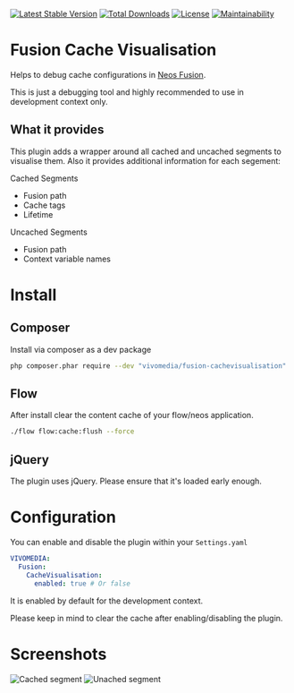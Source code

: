 [![Latest Stable Version](https://poser.pugx.org/vivomedia/fusion-cachevisualisation/v/stable)](https://packagist.org/packages/vivomedia/fusion-cachevisualisation)
[![Total Downloads](https://poser.pugx.org/vivomedia/fusion-cachevisualisation/downloads)](https://packagist.org/packages/vivomedia/fusion-cachevisualisation)
[![License](https://poser.pugx.org/vivomedia/fusion-cachevisualisation/license)](https://packagist.org/packages/vivomedia/fusion-cachevisualisation)
[![Maintainability](https://api.codeclimate.com/v1/badges/7cf5fd14d617b5e8b136/maintainability)](https://codeclimate.com/github/vivomedia-de/fusion-cachevisualisation/maintainability)

# Fusion Cache Visualisation
Helps to debug cache configurations in [Neos Fusion](https://github.com/neos/typoscript/).

This is just a debugging tool and highly recommended to use in development context only.

## What it provides
This plugin adds a wrapper around all cached and uncached segments to visualise them. Also it provides additional information for each segement:

Cached Segments
* Fusion path
* Cache tags
* Lifetime

Uncached Segments
* Fusion path
* Context variable names

# Install
## Composer
Install via composer as a dev package
```bash
php composer.phar require --dev "vivomedia/fusion-cachevisualisation"
```

## Flow
After install clear the content cache of your flow/neos application.
```bash
./flow flow:cache:flush --force
```

## jQuery
The plugin uses jQuery. Please ensure that it's loaded early enough.

# Configuration
You can enable and disable the plugin within your `Settings.yaml`

```yaml
VIVOMEDIA:
  Fusion:
    CacheVisualisation:
      enabled: true # Or false
```

It is enabled by default for the development context.

Please keep in mind to clear the cache after enabling/disabling the plugin.

# Screenshots
![Cached segment](/Docs/screenshot_cached.png?raw=true "Cached segment")
![Unached segment](/Docs/screenshot_uncached.png?raw=true "Uncached segment")
